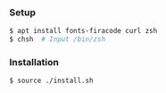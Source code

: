 ### Setup

```sh
$ apt install fonts-firacode curl zsh
$ chsh	# Input /bin/zsh
```

### Installation

```sh
$ source ./install.sh
```
